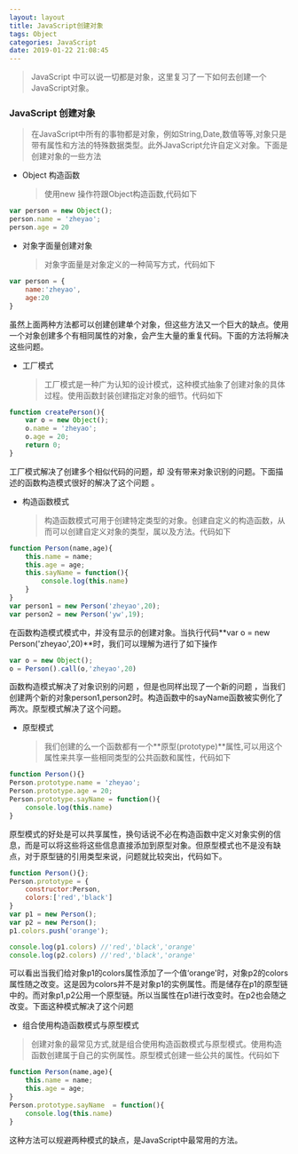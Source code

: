 ```yaml
---
layout: layout
title: JavaScript创建对象
tags: Object
categories: JavaScript
date: 2019-01-22 21:08:45
---
```



> JavaScript 中可以说一切都是对象，这里复习了一下如何去创建一个JavaScript对象。

<!-- more -->

### JavaScript 创建对象

> 在JavaScript中所有的事物都是对象，例如String,Date,数值等等,对象只是带有属性和方法的特殊数据类型。此外JavaScript允许自定义对象。下面是创建对象的一些方法

* Object 构造函数

  > 使用new 操作符跟Object构造函数,代码如下

```javascript
var person = new Object();
person.name = 'zheyao';
person.age = 20
```

* 对象字面量创建对象

  > 对象字面量是对象定义的一种简写方式，代码如下

```javascript
var person = {
    name:'zheyao',
    age:20
}
```

虽然上面两种方法都可以创建创建单个对象，但这些方法又一个巨大的缺点。使用一个对象创建多个有相同属性的对象，会产生大量的重复代码。下面的方法将解决这些问题。

* 工厂模式

  > 工厂模式是一种广为认知的设计模式，这种模式抽象了创建对象的具体过程。使用函数封装创建指定对象的细节。代码如下

```javascript
function createPerson(){
    var o = new Object();
    o.name = 'zheyao';
    o.age = 20;
    return 0;
}
```

工厂模式解决了创建多个相似代码的问题，却 没有带来对象识别的问题。下面描述的函数构造模式很好的解决了这个问题 。

* 构造函数模式

  > 构造函数模式可用于创建特定类型的对象。创建自定义的构造函数，从而可以创建自定义对象的类型，属以及方法。代码如下

```javascript
function Person(name,age){
    this.name = name;
    this.age = age;
    this.sayName = function(){
        console.log(this.name)
    }
}
var person1 = new Person('zheyao',20);
var person2 = new Person('yw',19);
```

在函数构造模式模式中，并没有显示的创建对象。当执行代码**var o = new Person('zheyao',20)**时，我们可以理解为进行了如下操作

```javascript
var o = new Object();
o = Person().call(o,'zheyao',20)
```

函数构造模式解决了对象识别的问题 ，但是也同样出现了一个新的问题 ，当我们创建两个新的对象person1,person2时。构造函数中的sayName函数被实例化了两次。原型模式解决了这个问题。

* 原型模式

  >我们创建的么一个函数都有一个**原型(prototype)**属性,可以用这个属性来共享一些相同类型的公共函数和属性，代码如下

```javascript
function Person(){}
Person.prototype.name = 'zheyao';
Person.prototype.age = 20;
Person.prototype.sayName = function(){
    console.log(this.name)
}
```

原型模式的好处是可以共享属性，换句话说不必在构造函数中定义对象实例的信息，而是可以将这些将这些信息直接添加到原型对象。但原型模式也不是没有缺点，对于原型链的引用类型来说，问题就比较突出，代码如下。

```javascript
function Person(){};
Person.prototype = {
    constructor:Person,
    colors:['red','black']
}
var p1 = new Person();
var p2 = new Person();
p1.colors.push('orange');

console.log(p1.colors) //'red','black','orange'
console.log(p2.colors) //'red','black','orange'
```

可以看出当我们给对象p1的colors属性添加了一个值‘orange'时，对象p2的colors属性随之改变。这是因为colors并不是对象p1的实例属性。而是储存在p1的原型链中的。而对象p1,p2公用一个原型链。所以当属性在p1进行改变时。在p2也会随之改变。下面这种模式解决了这个问题

* 组合使用构造函数模式与原型模式

> 创建对象的最常见方式,就是组合使用构造函数模式与原型模式。使用构造函数创建属于自己的实例属性。原型模式创建一些公共的属性。代码如下

```javascript
function Person(name,age){
	this.name = name;
    this.age = age;
}
Person.prototype.sayName  = function(){
    console.log(this.name)
}
```

这种方法可以规避两种模式的缺点，是JavaScript中最常用的方法。